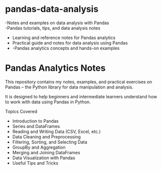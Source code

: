 # pandas-data-analysis
-Notes and examples on data analysis with Pandas  
-Pandas tutorials, tips, and data analysis notes 
- Learning and reference notes for Pandas analytics
- Practical guide and notes for data analysis using Pandas
- -Pandas analytics concepts and hands-on examples


# Pandas Analytics Notes

This repository contains my notes, examples, and practical exercises on Pandas – the Python library for data manipulation and analysis.

It is designed to help beginners and intermediate learners understand how to work with data using Pandas in Python.

Topics Covered

- Introduction to Pandas
- Series and DataFrames
- Reading and Writing Data (CSV, Excel, etc.)
- Data Cleaning and Preprocessing
- Filtering, Sorting, and Selecting Data
- GroupBy and Aggregation
- Merging and Joining DataFrames
- Data Visualization with Pandas
- Useful Tips and Tricks
